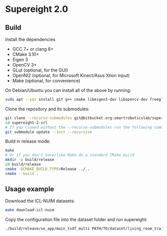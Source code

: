 # Supereight 2.0



## Build

Install the dependencies

* GCC 7+ or clang 6+
* CMake 3.10+
* Eigen 3
* OpenCV 3+
* GLut (optional, for the GUI)
* OpenNI2 (optional, for Microsoft Kinect/Asus Xtion input)
* Make (optional, for convenience)

On Debian/Ubuntu you can install all of the above by running:

``` sh
sudo apt --yes install git g++ cmake libeigen3-dev libopencv-dev freeglut3-dev libopenni2-dev make
```

Clone the repository and its submodules:

``` sh
git clone --recurse-submodules git@bitbucket.org:smartroboticslab/supereight-2-srl.git
cd supereight-2-srl
# If you cloned without the --recurse-submodules run the following command:
git submodule update --init --recursive
```

Build in release mode:

``` sh
make
# Or if you don't have/like Make do a standard CMake build
mkdir -p build/release
cd build/release
cmake -DCMAKE_BUILD_TYPE=Release ../..
cmake --build .
```



## Usage example

Download the ICL-NUIM datasets:

``` sh
make download-icl-nuim 
```

Copy the configuration file into the dataset folder and run supereight:

``` sh
./build/release/se_app/main_tsdf_multi PATH/TO/dataset/living_room_traj0_frei_png/config.yaml
```

